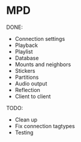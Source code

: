 # MPD

DONE:
  * Connection settings
  * Playback
  * Playlist
  * Database
  * Mounts and neighbors
  * Stickers
  * Partitions
  * Audio output
  * Reflection
  * Client to client

TODO:
  * Clean up
  * Fix connection tagtypes
  * Testing
